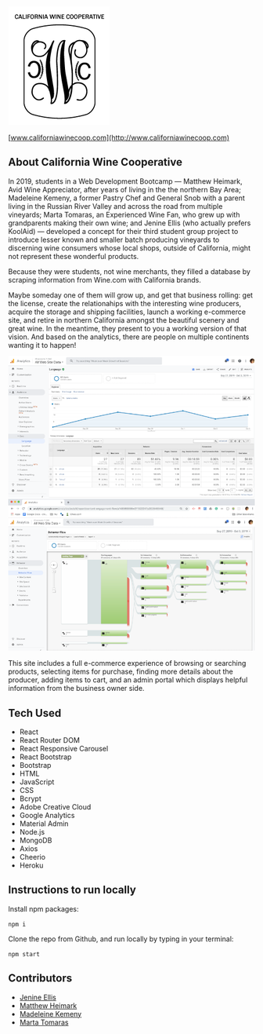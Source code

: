 ![logo](./readme-files/project-3-logo-bw.png)

[www.californiawinecoop.com](http://www.californiawinecoop.com)

## About California Wine Cooperative

In 2019, students in a Web Development Bootcamp — Matthew Heimark, Avid Wine Appreciator, after years of living in the the northern Bay Area; Madeleine Kemeny, a former Pastry Chef and General Snob with a parent living in the Russian River Valley and across the road from multiple vineyards; Marta Tomaras, an Experienced Wine Fan, who grew up with grandparents making their own wine; and Jenine Ellis (who actually prefers KoolAid) — developed a concept for their third student group project to introduce lesser known and smaller batch producing vineyards to discerning wine consumers whose local shops, outside of California, might not represent these wonderful products.

Because they were students, not wine merchants, they filled a database by scraping information from Wine.com with California brands.

Maybe someday one of them will grow up, and get that business rolling: get the license, create the relationahips with the interesting wine producers, acquire the storage and shipping facilities, launch a working e-commerce site, and retire in northern California amongst the beautiful scenery and great wine. In the meantime, they present to you a working version of that vision. And based on the analytics, there are people on multiple continents wanting it to happen!

![googleimage1](./readme-files/international-visitors.png)
![googleimage1](./readme-files/behavior-flow.png)

This site includes a full e-commerce experience of browsing or searching products, selecting items for purchase, finding more details about the producer, adding items to cart, and an admin portal which displays helpful information from the business owner side.

## Tech Used

- React
- React Router DOM
- React Responsive Carousel
- React Bootstrap
- Bootstrap
- HTML
- JavaScript
- CSS
- Bcrypt
- Adobe Creative Cloud
- Google Analytics
- Material Admin
- Node.js
- MongoDB
- Axios
- Cheerio
- Heroku

## Instructions to run locally

Install npm packages: 
```
npm i
```
Clone the repo from Github, and run locally by typing in your terminal:
```
npm start
```


## Contributors

- [Jenine Ellis](https://github.com/jenineellis)
- [Matthew Heimark](https://github.com/matthewheimark)
- [Madeleine Kemeny](https://github.com/MadeleineKemeny)
- [Marta Tomaras](https://github.com/mktomaras)

